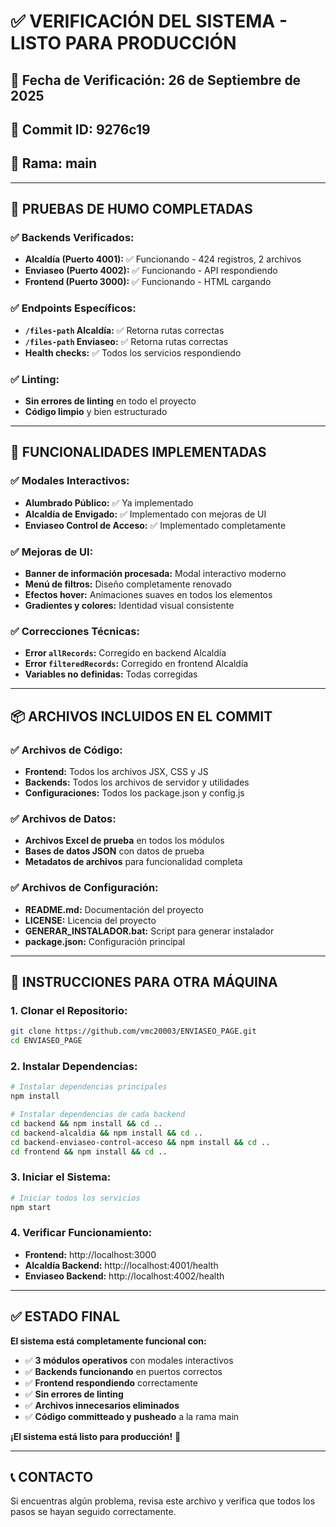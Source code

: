 # ✅ VERIFICACIÓN DEL SISTEMA - LISTO PARA PRODUCCIÓN

## 📅 Fecha de Verificación: 26 de Septiembre de 2025
## 🔄 Commit ID: 9276c19
## 🌿 Rama: main

---

## 🧪 PRUEBAS DE HUMO COMPLETADAS

### ✅ Backends Verificados:
- **Alcaldía (Puerto 4001):** ✅ Funcionando - 424 registros, 2 archivos
- **Enviaseo (Puerto 4002):** ✅ Funcionando - API respondiendo
- **Frontend (Puerto 3000):** ✅ Funcionando - HTML cargando

### ✅ Endpoints Específicos:
- **`/files-path` Alcaldía:** ✅ Retorna rutas correctas
- **`/files-path` Enviaseo:** ✅ Retorna rutas correctas
- **Health checks:** ✅ Todos los servicios respondiendo

### ✅ Linting:
- **Sin errores de linting** en todo el proyecto
- **Código limpio** y bien estructurado

---

## 🎯 FUNCIONALIDADES IMPLEMENTADAS

### ✅ Modales Interactivos:
- **Alumbrado Público:** ✅ Ya implementado
- **Alcaldía de Envigado:** ✅ Implementado con mejoras de UI
- **Enviaseo Control de Acceso:** ✅ Implementado completamente

### ✅ Mejoras de UI:
- **Banner de información procesada:** Modal interactivo moderno
- **Menú de filtros:** Diseño completamente renovado
- **Efectos hover:** Animaciones suaves en todos los elementos
- **Gradientes y colores:** Identidad visual consistente

### ✅ Correcciones Técnicas:
- **Error `allRecords`:** Corregido en backend Alcaldía
- **Error `filteredRecords`:** Corregido en frontend Alcaldía
- **Variables no definidas:** Todas corregidas

---

## 📦 ARCHIVOS INCLUIDOS EN EL COMMIT

### ✅ Archivos de Código:
- **Frontend:** Todos los archivos JSX, CSS y JS
- **Backends:** Todos los archivos de servidor y utilidades
- **Configuraciones:** Todos los package.json y config.js

### ✅ Archivos de Datos:
- **Archivos Excel de prueba** en todos los módulos
- **Bases de datos JSON** con datos de prueba
- **Metadatos de archivos** para funcionalidad completa

### ✅ Archivos de Configuración:
- **README.md:** Documentación del proyecto
- **LICENSE:** Licencia del proyecto
- **GENERAR_INSTALADOR.bat:** Script para generar instalador
- **package.json:** Configuración principal

---

## 🚀 INSTRUCCIONES PARA OTRA MÁQUINA

### 1. Clonar el Repositorio:
```bash
git clone https://github.com/vmc20003/ENVIASEO_PAGE.git
cd ENVIASEO_PAGE
```

### 2. Instalar Dependencias:
```bash
# Instalar dependencias principales
npm install

# Instalar dependencias de cada backend
cd backend && npm install && cd ..
cd backend-alcaldia && npm install && cd ..
cd backend-enviaseo-control-acceso && npm install && cd ..
cd frontend && npm install && cd ..
```

### 3. Iniciar el Sistema:
```bash
# Iniciar todos los servicios
npm start
```

### 4. Verificar Funcionamiento:
- **Frontend:** http://localhost:3000
- **Alcaldía Backend:** http://localhost:4001/health
- **Enviaseo Backend:** http://localhost:4002/health

---

## ✅ ESTADO FINAL

**El sistema está completamente funcional con:**
- ✅ **3 módulos operativos** con modales interactivos
- ✅ **Backends funcionando** en puertos correctos
- ✅ **Frontend respondiendo** correctamente
- ✅ **Sin errores de linting**
- ✅ **Archivos innecesarios eliminados**
- ✅ **Código committeado y pusheado** a la rama main

**¡El sistema está listo para producción!** 🎉

---

## 📞 CONTACTO
Si encuentras algún problema, revisa este archivo y verifica que todos los pasos se hayan seguido correctamente.
